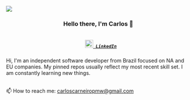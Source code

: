 ![](http://estruyf-github.azurewebsites.net/api/VisitorHit?user=cacpmw&repo=cacpmw&countColorcountColor)
<h3 align="center">Hello there, I'm Carlos 👋</h3>

<h5 align="center">

<code>
  <a href="https://www.linkedin.com/in/carlos-albuquerque-carneiro/" title="LinkedIn"><img width="22" src="https://github.com/zumrudu-anka/zumrudu-anka/blob/master/images/linkedin.svg"> LinkedIn</a>
</code>

</h5

<p align="center">
  Hi, I'm an independent software developer from Brazil focused on NA and EU companies. My pinned repos usually reflect my most recent skill set. I am constantly learning new things.
<br/>
<br/>
  
  📫  How to reach me: <a href="mailto: carloscarneiropmw@gmail.com">carloscarneiropmw@gmail.com</a>
</p>



<!--
**cacpmw/cacpmw** is a ✨ _special_ ✨ repository because its `README.md` (this file) appears on your GitHub profile.

Here are some ideas to get you started:

- 🔭 I’m currently working on ...
- 🌱 I’m currently learning ...
- 👯 I’m looking to collaborate on ...
- 🤔 I’m looking for help with ...
- 💬 Ask me about ...
- 📫 How to reach me: ...
- 😄 Pronouns: ...
- ⚡ Fun fact: ...
-->
